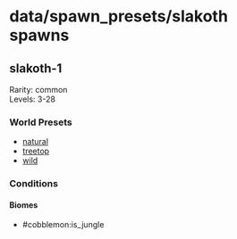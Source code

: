 # data/spawn_presets/slakoth spawns  
  
## slakoth-1  
Rarity: common  
Levels: 3-28  
  
### World Presets  
* [natural](/data/world_presets/natural.md)  
* [treetop](/data/world_presets/treetop.md)  
* [wild](/data/world_presets/wild.md)  
  
### Conditions  
  
#### Biomes  
  * #cobblemon:is_jungle
  
